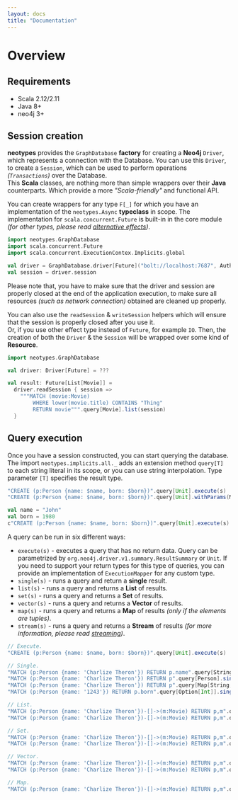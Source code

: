 ```yaml
---
layout: docs
title: "Documentation"
---
```


# Overview

## Requirements

* Scala 2.12/2.11
* Java 8+
* neo4j 3+

## Session creation

**neotypes** provides the `GraphDatabase` **factory** for creating a **Neo4j** `Driver`, which represents a connection with the Database.
You can use this `Driver`, to create a `Session`, which can be used to perform operations _(`Transactions`)_ over the Database.<br>
This **Scala** classes, are nothing more than simple wrappers over their **Java** counterparts. Which provide a more _"Scala-friendly"_ and functional API.

You can create wrappers for any type `F[_]` for which you have an implementation of the `neotypes.Async` **typeclass** in scope.
The implementation for `scala.concurrent.Future` is built-in in the core module _(for other types, please read [alternative effects](docs/alternative_effects.html))_.

```scala
import neotypes.GraphDatabase
import scala.concurrent.Future
import scala.concurrent.ExecutionContex.Implicits.global

val driver = GraphDatabase.driver[Future]("bolt://localhost:7687", AuthTokens.basic("neo4j", "****"))
val session = driver.session
```

Please note that, you have to make sure that the driver and session are properly closed at the end of the application execution, to make sure all resources _(such as network connection)_ obtained are cleaned up properly.

You can also use the `readSession` & `writeSession` helpers which will ensure that the session is properly closed after you use it.<br>
Or, if you use other effect type instead of `Future`, for example `IO`. Then, the creation of both the `Driver` & the `Session` will be wrapped over some kind of **Resource**.

```scala
import neotypes.GraphDatabase

val driver: Driver[Future] = ???

val result: Future[List[Movie]] =
  driver.readSession { session =>
    """MATCH (movie:Movie)
        WHERE lower(movie.title) CONTAINS "Thing"
        RETURN movie""".query[Movie].list(session)
  }
```

## Query execution

Once you have a session constructed, you can start querying the database.
The import `neotypes.implicits.all._` adds an extension method `query[T]` to each string literal in its scope, or you can use string interpolation.
Type parameter `[T]` specifies the result type.

```scala
"CREATE (p:Person {name: $name, born: $born})".query[Unit].execute(s)
"CREATE (p:Person {name: $name, born: $born})".query[Unit].withParams(Map("name" -> "John", "born" -> 1980)).execute(s)

val name = "John"
val born = 1980
c"CREATE (p:Person {name: $name, born: $born})".query[Unit].execute(s) // Query with string interpolation.
```

A query can be run in six different ways:

* `execute(s)` - executes a query that has no return data. Query can be parametrized by `org.neo4j.driver.v1.summary.ResultSummary` or `Unit`.
If you need to support your return types for this type of queries, you can provide an implementation of `ExecutionMapper` for any custom type.
* `single(s)` - runs a query and return a **single** result.
* `list(s)` - runs a query and returns a **List** of results.
* `set(s)` - runs a query and returns a **Set** of results.
* `vector(s)` - runs a query and returns a **Vector** of results.
* `map(s)` - runs a query and returns a **Map** of results _(only if the elements are tuples)_.
* `stream(s)` - runs a query and returns a **Stream** of results
_(for more information, please read [streaming](docs/streams.html))_.

```scala
// Execute.
"CREATE (p:Person {name: $name, born: $born})".query[Unit].execute(s)

// Single.
"MATCH (p:Person {name: 'Charlize Theron'}) RETURN p.name".query[String].single(s)
"MATCH (p:Person {name: 'Charlize Theron'}) RETURN p".query[Person].single(s)
"MATCH (p:Person {name: 'Charlize Theron'}) RETURN p".query[Map[String, Value]].single(s)
"MATCH (p:Person {name: '1243'}) RETURN p.born".query[Option[Int]].single(s)

// List.
"MATCH (p:Person {name: 'Charlize Theron'})-[]->(m:Movie) RETURN p,m".query[Person :: Movie :: HNil].list(s)
"MATCH (p:Person {name: 'Charlize Theron'})-[]->(m:Movie) RETURN p,m".query[(Person, Movie)].list(s)

// Set.
"MATCH (p:Person {name: 'Charlize Theron'})-[]->(m:Movie) RETURN p,m".query[Person :: Movie :: HNil].set(s)
"MATCH (p:Person {name: 'Charlize Theron'})-[]->(m:Movie) RETURN p,m".query[(Person, Movie)].set(s)

// Vector.
"MATCH (p:Person {name: 'Charlize Theron'})-[]->(m:Movie) RETURN p,m".query[Person :: Movie :: HNil].vector(s)
"MATCH (p:Person {name: 'Charlize Theron'})-[]->(m:Movie) RETURN p,m".query[(Person, Movie)].vector(s)

// Map.
"MATCH (p:Person {name: 'Charlize Theron'})-[]->(m:Movie) RETURN p,m".query[(Person, Movie)].map(s)
```
